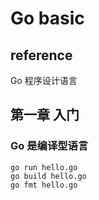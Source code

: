 # Go basic

## reference

Go 程序设计语言  

## 第一章 入门

### Go 是编译型语言

```
go run hello.go
go build hello.go
go fmt hello.go 
```








